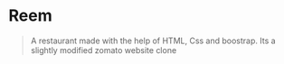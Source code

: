 # Reem
>A restaurant made with the help of HTML, Css and boostrap.
Its a slightly modified zomato website clone
